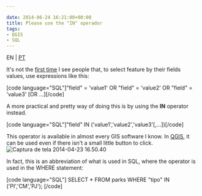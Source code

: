 ```yaml
---

date: 2014-06-24 16:21:00+00:00
title: Please use the "IN" operador
tags:
- QGIS
- SQL
---
```


EN | [PT](https://sigsemgrilhetas.wordpress.com/2014/06/24/use-o-operador-in-sff-please-use-the-in-operator/)


It's not the [first time](https://gis.stackexchange.com/questions/103019/using-the-rule-based-styling-case-condition-to-get-results-for-each-grid-cell-fr) I see people that, to select feature by their fields values, use expressions like this:

[code language="SQL"]"field" = 'value1' OR "field" = 'value2' OR "field" = 'value3' [OR ...][/code]

A more practical and pretty way of doing this is by using the **IN** operator instead.

[code language="SQL"]"field" IN ('value1','value2','value3'[,...])[/code]

This operator is available in almost every GIS software I know. In [QGIS](http://www.qgis.org/en/site/), it can be used even if there isn't a small little button to click.
![Captura de tela 2014-04-23 16.50.40](http://sigsemgrilhetas.files.wordpress.com/2014/04/captura-de-tela-2014-04-23-16-50-40.png)


In fact, this is an abbreviation of what is used in SQL, where the operator is used in the WHERE statement:

[code language="SQL"]
SELECT *
FROM parks
WHERE "tipo" IN ('PI','CM','PJ');
[/code]

